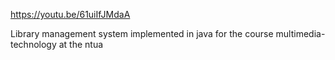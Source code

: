 https://youtu.be/61uiIfJMdaA

Library management system implemented in java for the course multimedia-technology at the ntua
